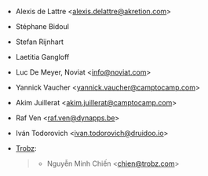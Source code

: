 - Alexis de Lattre \<<alexis.delattre@akretion.com>\>

- Stéphane Bidoul

- Stefan Rijnhart

- Laetitia Gangloff

- Luc De Meyer, Noviat \<<info@noviat.com>\>

- Yannick Vaucher \<<yannick.vaucher@camptocamp.com>\>

- Akim Juillerat \<<akim.juillerat@camptocamp.com>\>

- Raf Ven \<<raf.ven@dynapps.be>\>

- Iván Todorovich \<<ivan.todorovich@druidoo.io>\>

- [Trobz](https://trobz.com):

  > - Nguyễn Minh Chiến \<<chien@trobz.com>\>
